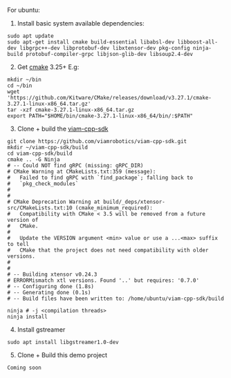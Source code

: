 For ubuntu:
1. Install basic system available dependencies:
```
sudo apt update
sudo apt-get install cmake build-essential libabsl-dev libboost-all-dev libgrpc++-dev libprotobuf-dev libxtensor-dev pkg-config ninja-build protobuf-compiler-grpc libjson-glib-dev libsoup2.4-dev
```
2. Get [cmake](https://cmake.org/) 3.25+
E.g:
```
mkdir ~/bin
cd ~/bin
wget 'https://github.com/Kitware/CMake/releases/download/v3.27.1/cmake-3.27.1-linux-x86_64.tar.gz'
tar -xzf cmake-3.27.1-linux-x86_64.tar.gz
export PATH="$HOME/bin/cmake-3.27.1-linux-x86_64/bin/:$PATH"
```

3. Clone + build the [viam-cpp-sdk](https://github.com/viamrobotics/viam-cpp-sdk)
```
git clone https://github.com/viamrobotics/viam-cpp-sdk.git
mkdir ~/viam-cpp-sdk/build
cd viam-cpp-sdk/build
cmake .. -G Ninja
# -- Could NOT find gRPC (missing: gRPC_DIR)
# CMake Warning at CMakeLists.txt:359 (message):
#   Failed to find gRPC with `find_package`; falling back to
#   `pkg_check_modules`
#
#
# CMake Deprecation Warning at build/_deps/xtensor-src/CMakeLists.txt:10 (cmake_minimum_required):
#   Compatibility with CMake < 3.5 will be removed from a future version of
#   CMake.
#
#   Update the VERSION argument <min> value or use a ...<max> suffix to tell
#   CMake that the project does not need compatibility with older versions.
#
#
# -- Building xtensor v0.24.3
# ERRORMismatch xtl versions. Found '..' but requires: '0.7.0'
# -- Configuring done (1.8s)
# -- Generating done (0.1s)
# -- Build files have been written to: /home/ubuntu/viam-cpp-sdk/build

ninja # -j <compilation threads>
ninja install
```

4. Install gstreamer
```
sudo apt install libgstreamer1.0-dev
```

5. Clone + Build this demo project
```
Coming soon
```
